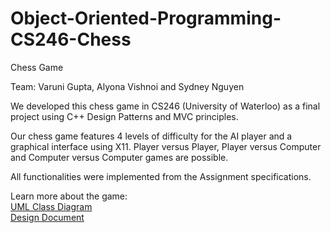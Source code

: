 # Object-Oriented-Programming-CS246-Chess
Chess Game 

Team: Varuni Gupta, Alyona Vishnoi and Sydney Nguyen
  
We developed this chess game in CS246 (University of Waterloo) as a final project using C++ Design Patterns and MVC principles.
 
Our chess game features 4 levels of difficulty for the AI player and a graphical interface using X11. Player versus Player, Player versus Computer and Computer versus Computer games are possible.

All functionalities were implemented from the Assignment specifications.

Learn more about the game: 
<br>
<a href="./uml-final.pdf">UML Class Diagram</a>
<br>
<a href="./design.pdf">Design Document</a>
